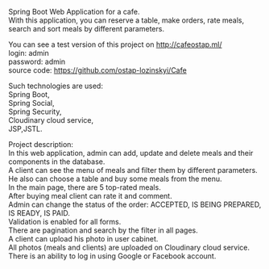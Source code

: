 Spring Boot Web Application for a cafe.<br/>
With this application, you can reserve a table, make orders, rate meals, search and sort meals by different parameters.<br/>

You can see a test version of this project on http://cafeostap.ml/<br/>
login: admin<br/>
password: admin<br/>
source code: https://github.com/ostap-lozinskyi/Cafe<br/>

Such technologies are used:<br/>
Spring Boot,<br/>
Spring Social,<br/>
Spring Security,<br/>
Cloudinary cloud service,<br/>
JSP,JSTL.<br/>

Project description:<br/>
In this web application, admin can add, update and delete meals and their components in the database.<br/>
A client can see the menu of meals and filter them by different parameters.<br/>
He also can choose a table and buy some meals from the menu.<br/>
In the main page, there are 5 top-rated meals.<br/>
After buying meal client can rate it and comment.<br/>
Admin can change the status of the order: ACCEPTED, IS BEING PREPARED, IS READY, IS PAID.<br/>
Validation is enabled for all forms.<br/>
There are pagination and search by the filter in all pages.<br/>
A client can upload his photo in user cabinet.<br/>
All photos (meals and clients) are uploaded on Cloudinary cloud service.<br/>
There is an ability to log in using Google or Facebook account.
